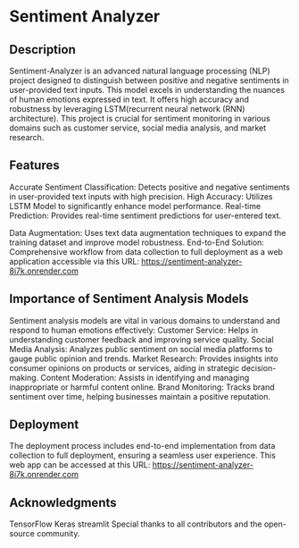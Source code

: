 # Sentiment Analyzer
## Description
Sentiment-Analyzer is an advanced natural language processing (NLP) project designed to distinguish between positive and negative sentiments in user-provided text inputs. This model excels in understanding the nuances of human emotions expressed in text. It offers high accuracy and robustness by leveraging LSTM(recurrent neural network (RNN) architecture). This project is crucial for sentiment monitoring in various domains such as customer service, social media analysis, and market research.

## Features
Accurate Sentiment Classification: Detects positive and negative sentiments in user-provided text inputs with high precision.
High Accuracy: Utilizes LSTM Model to significantly enhance model performance.
Real-time Prediction: Provides real-time sentiment predictions for user-entered text.

Data Augmentation: Uses text data augmentation techniques to expand the training dataset and improve model robustness.
End-to-End Solution: Comprehensive workflow from data collection to full deployment as a web application accessible via this URL: https://sentiment-analyzer-8i7k.onrender.com

## Importance of Sentiment Analysis Models
Sentiment analysis models are vital in various domains to understand and respond to human emotions effectively:
Customer Service: Helps in understanding customer feedback and improving service quality.
Social Media Analysis: Analyzes public sentiment on social media platforms to gauge public opinion and trends.
Market Research: Provides insights into consumer opinions on products or services, aiding in strategic decision-making.
Content Moderation: Assists in identifying and managing inappropriate or harmful content online.
Brand Monitoring: Tracks brand sentiment over time, helping businesses maintain a positive reputation.

## Deployment
The deployment process includes end-to-end implementation from data collection to full deployment, ensuring a seamless user experience. This web app can be accessed at this URL: https://sentiment-analyzer-8i7k.onrender.com

## Acknowledgments
TensorFlow
Keras
streamlit
Special thanks to all contributors and the open-source community.